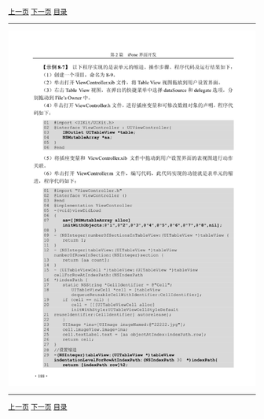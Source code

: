 [上一页](199.md) [下一页](201.md) [目录](../README.md)

***

![200](../images/200.png)

***

[上一页](199.md) [下一页](201.md) [目录](../README.md)